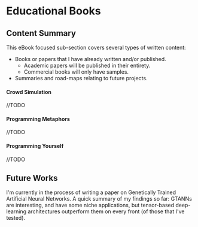 # Educational Books

## Content Summary

This eBook focused sub-section covers several types of written content:
- Books or papers that I have already written and/or published.
  - Academic papers will be published in their entirety.
  - Commercial books will only have samples.
- Summaries and road-maps relating to future projects.

#### Crowd Simulation

//TODO

#### Programming Metaphors

//TODO

#### Programming Yourself

//TODO 

## Future Works

I'm currently in the process of writing a paper on Genetically Trained Artificial Neural Networks. A quick summary of my findings so far: GTANNs are interesting, and have some niche applications, but tensor-based deep-learning architectures outperform them on every front (of those that I've tested).